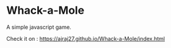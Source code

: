 # Whack-a-Mole
A simple javascript game.

Check it on : https://ajraj27.github.io/Whack-a-Mole/index.html
